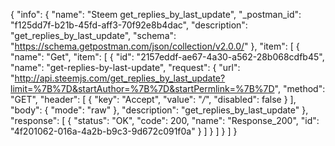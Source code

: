 {
  "info": {
    "name": "Steem get_replies_by_last_update",
    "_postman_id": "f125dd7f-b21b-45fd-aff3-70f92e8b4dac",
    "description": "get_replies_by_last_update",
    "schema": "https://schema.getpostman.com/json/collection/v2.0.0/"
  },
  "item": [
    {
      "name": "Get",
      "item": [
        {
          "id": "2157eddf-ae67-4a30-a562-28b068cdfb45",
          "name": "get-replies-by-last-update",
          "request": {
            "url": "http://api.steemjs.com/get_replies_by_last_update?limit=%7B%7D&startAuthor=%7B%7D&startPermlink=%7B%7D",
            "method": "GET",
            "header": [
              {
                "key": "Accept",
                "value": "*/*",
                "disabled": false
              }
            ],
            "body": {
              "mode": "raw"
            },
            "description": "get_replies_by_last_update"
          },
          "response": [
            {
              "status": "OK",
              "code": 200,
              "name": "Response_200",
              "id": "4f201062-016a-4a2b-b9c3-9d672c091f0a"
            }
          ]
        }
      ]
    }
  ]
}